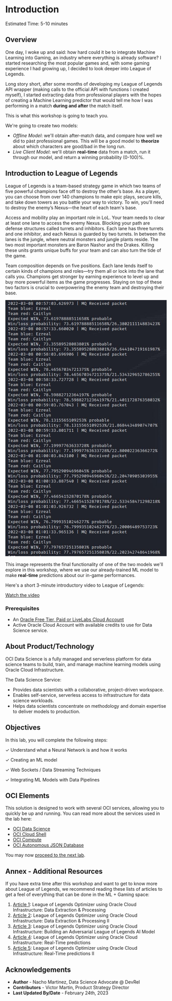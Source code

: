 # Introduction

Estimated Time: 5-10 minutes

## Overview

One day, I woke up and said: how hard could it be to integrate Machine Learning into Gaming, an industry where everything is already software? I started researching the most popular games and, with some gaming experience I had growing up, I decided to look deeper into League of Legends.

Long story short, after some months of developing my League of Legends API wrapper (making calls to the official API with functions I created myself), I started extracting data from professional players with the hopes of creating a Machine Learning predictor that would tell me how I was performing in a match **during and after** the match itself.

This is what this workshop is going to teach you.

We're going to create two models:
- _Offline Model_: we'll obtain after-match data, and compare how well we did to pàst professional games. This will be a good model to **theorize** about which characters are good/bad in the long run.
- _Live Client Model_: we'll obtain **real-time** data from a match, run it through our model, and return a winning probability (0-100)%.

## Introduction to League of Legends

League of Legends is a team-based strategy game in which two teams of five powerful champions face off to destroy the other’s base. As a player, you can choose from over 140 champions to make epic plays, secure kills, and take down towers as you battle your way to victory. To win, you'll need to destroy the enemy’s Nexus—the heart of each team's base.

Access and mobility play an important role in LoL. Your team needs to clear at least one lane to access the enemy Nexus. Blocking your path are defense structures called turrets and inhibitors. Each lane has three turrets and one inhibitor, and each Nexus is guarded by two turrets. In between the lanes is the jungle, where neutral monsters and jungle plants reside. The two most important monsters are Baron Nashor and the Drakes. Killing these units grants unique buffs for your team and can also turn the tide of the game.

Team composition depends on five positions. Each lane lends itself to certain kinds of champions and roles—try them all or lock into the lane that calls you. Champions get stronger by earning experience to level up and buy more powerful items as the game progresses. Staying on top of these two factors is crucial to overpowering the enemy team and destroying their base.

![Bought Items](images/bought_items.jpg)

This image represents the final functionality of one of the two models we'll explore in this workshop, where we use our already-trained ML model to make __real-time__ predictions about our in-game performances. 

Here's a short 3-minute introductory video to League of Legends:

[Watch the video](youtube:OfYU4gbk13w)

### Prerequisites

* An [Oracle Free Tier, Paid or LiveLabs Cloud Account](https://signup.cloud.oracle.com/?language=en&sourceType=:ow:de:ce::::RC_WWMK220210P00063:LoL_handsonLab_introduction&intcmp=:ow:de:ce::::RC_WWMK220210P00063:LoL_handsonLab_introduction)
* Active Oracle Cloud Account with available credits to use for Data Science service.

## About Product/Technology

OCI Data Science is a fully managed and serverless platform for data science teams to build, train, and manage machine learning models using Oracle Cloud Infrastructure.

The Data Science Service:

- Provides data scientists with a collaborative, project-driven workspace.
- Enables self-service, serverless access to infrastructure for data science workloads.
- Helps data scientists concentrate on methodology and domain expertise to deliver models to production.

## Objectives

In this lab, you will complete the following steps:

&check; Understand what a Neural Network is and how it works

&check; Creating an ML model

&check; Web Sockets / Data Streaming Techniques 

&check; Integrating ML Models with Data Pipelines


## OCI Elements

This solution is designed to work with several OCI services, allowing you to quickly be up and running. You can read more about the services used in the lab here:

- [OCI Data Science](https://www.oracle.com/artificial-intelligence/)
- [OCI Cloud Shell](https://docs.oracle.com/en-us/iaas/Content/API/Concepts/cloudshellintro.htm)
- [OCI Compute](https://www.oracle.com/cloud/compute/)
- [OCI Autonomous JSON Database](https://www.oracle.com/autonomous-database/autonomous-json-database/)


You may now [proceed to the next lab](#next).

## Annex - Additional Resources
If you have extra time after this workshop and want to get to know more about League of Legends, we recommend reading these lists of articles to get a feel of everything that can be done in the ML + Gaming space:

1. [Article 1](https://github.com/oracle-devrel/leagueoflegends-optimizer/blob/livelabs/articles/article1.md): League of Legends Optimizer using Oracle Cloud Infrastructure: Data Extraction & Processing
2. [Article 2](https://github.com/oracle-devrel/leagueoflegends-optimizer/blob/livelabs/articles/article2.md): League of Legends Optimizer using Oracle Cloud Infrastructure: Data Extraction & Processing II
3. [Article 3](https://github.com/oracle-devrel/leagueoflegends-optimizer/blob/livelabs/articles/article3.md): League of Legends Optimizer using Oracle Cloud Infrastructure: Building an Adversarial League of Legends AI Model
4. [Article 4](https://github.com/oracle-devrel/leagueoflegends-optimizer/blob/livelabs/articles/article4.md): League of Legends Optimizer using Oracle Cloud Infrastructure: Real-Time predictions
5. [Article 5](https://github.com/oracle-devrel/leagueoflegends-optimizer/blob/livelabs/articles/article5.md): League of Legends Optimizer using Oracle Cloud Infrastructure: Real-Time predictions II


## Acknowledgements

* **Author** - Nacho Martinez, Data Science Advocate @ DevRel
* **Contributors** -  Victor Martin, Product Strategy Director
* **Last Updated By/Date** - February 24th, 2023